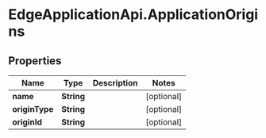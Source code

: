 # EdgeApplicationApi.ApplicationOrigins

## Properties

Name | Type | Description | Notes
------------ | ------------- | ------------- | -------------
**name** | **String** |  | [optional] 
**originType** | **String** |  | [optional] 
**originId** | **String** |  | [optional] 


